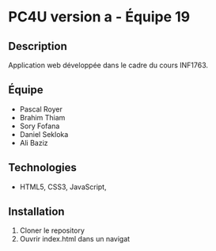 # PC4U version a - Équipe 19
## Description
Application web développée dans le cadre du cours INF1763.
## Équipe
- Pascal Royer 
- Brahim Thiam
- Sory Fofana
- Daniel Sekloka
- Ali Baziz

## Technologies
- HTML5, CSS3, JavaScript, 
## Installation
1. Cloner le repository
2. Ouvrir index.html dans un navigat
